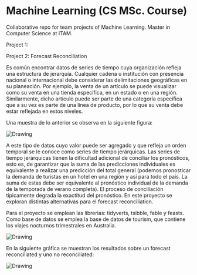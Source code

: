 # Machine Learning (CS MSc. Course) 

Collaborative repo for team projects of Machine Learning. Master in Computer Science at ITAM.


Project 1: 

Project 2: Forecast Reconciliation 

Es común encontrar datos de series de tiempo cuya organización refleja una estructura de jerarquía. Cualquier cadena u institución con presencia nacional o internacional debe considerar las delimitaciones geográficas en su planeación. Por ejemplo, la venta de un artículo se puede visualizar como su venta en una tienda específica, en un estado o en una región. Similarmente, dicho artículo puede ser parte de una categoría específica que a su vez es parte de una línea de producto, por lo que su venta debe estar reflejada en estos niveles. 

Una muestra de lo anterior se observa en la siguiente figura:

<img src="https://raw.githubusercontent.com/savrgg/MsCS_Machine_Learning/main/partial_2_forecast_reconciliation/imgs/jerar1.png" alt="Drawing" style="float: center;"/>


A este tipo de datos cuyo valor puede ser agregado y que refleja un orden temporal se le conoce como series de tiempo jerárquicas. Las series de tiempo jerárquicas tienen la dificultad adicional de conciliar los pronósticos, esto es, de garantizar que la suma de las predicciones individuales es equivalente a realizar una predicción del total general (podemos pronosticar la demanda de turistas en un hotel en una región y así para todo el país. La suma de estas debe ser equivalente al pronóstico individual de la demanda de la temporada de verano completa). El proceso de conciliación típicamente degrada la exactitud del pronóstico. En este proyecto se exploran distintas alternativas para el forecast reconciliation.

Para el proyecto se emplean las librerias: tidyverts, tsibble, fable y feasts. Como base de datos se emplea la base de datos de tourism, que contiene los viajes nocturnos trimestrales en Australia.

<img src="https://raw.githubusercontent.com/savrgg/MsCS_Machine_Learning/main/partial_2_forecast_reconciliation/imgs/03_ts_region_purpose.png" alt="Drawing" style="float: center;"/>


En la siguiente gráfica se muestran los resultados sobre un forecast reconciliated y uno no reconciliated:

<img src="https://raw.githubusercontent.com/savrgg/MsCS_Machine_Learning/main/partial_2_forecast_reconciliation/imgs/17_no_reconciled_forecast.png" alt="Drawing" style="float: center;"/>













